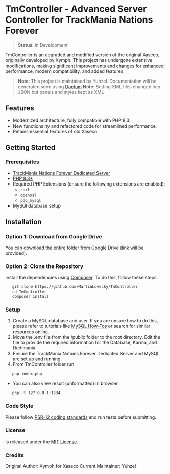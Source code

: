# TmController - Advanced Server Controller for TrackMania Nations Forever

> **Status**: In Development

TmController is an upgraded and modified version of the original Xaseco, originally developed by Xymph. This project has undergone extensive modifications, making significant improvements and changes for enhanced performance, modern compatibility, and added features.

> **Note**: This project is maintained by Yuhzel. Documentation will be generated soon using [Doctum](https://doctum.github.io/)
> **Note**: Setting XML files changed into JSON but panels and styles kept as XML 

## Features
- Modernized architecture, fully compatible with PHP 8.3.
- New functionality and refactored code for streamlined performance.
- Retains essential features of old Xaseco.

## Getting Started

### Prerequisites
- [TrackMania Nations Forever Dedicated Server](https://trackmaniaforever.com/download/)
- [PHP 8.3+](https://www.php.net/downloads) 
- Required PHP Extensions (ensure the following extensions are enabled):
   - `curl`
   - `openssl`
   - `pdo_mysql`
- MySQl database setup 

## Installation

### Option 1: Download from Google Drive
You can download the entire folder from Google Drive (link will be provided).

### Option 2: Clone the Repository
Install the dependencies using [Composer](https://getcomposer.org/). To do this, follow these steps:
```bash
   git clone https://github.com/MartinLovecky/TmController
   cd TmController
   composer install
```

### Setup
1. Create a MySQL database and user. If you are unsure how to do this, please refer to tutorials like [MySQL How-Tos](https://docs.digitalocean.com/products/databases/mysql/how-to/) or search for similar resources online.
2. Move the .env file from the /public folder to the root directory. Edit the file to provide the required information for the Database, Karma, and Dedimania.
3. Ensure the TrackMania Nations Forever Dedicated Server and MySQL are set up and running.
4. From TmController folder run
```bash
   php index.php
```
- You can also view result (unformatted) in browser
```bash
   php -S 127.0.0.1:1234
```

### Code Style
Please follow [PSR-12 coding standards](https://www.php-fig.org/psr/psr-12/) and run tests before submitting.

### License
  is released under the [MIT License](https://opensource.org/licenses/MIT).

### Credits
Original Author: Xymph for Xaseco
Current Maintainer: Yuhzel